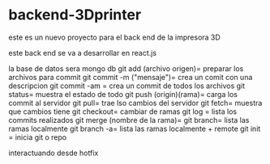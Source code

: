 # backend-3Dprinter

este es un nuevo proyecto para el back end de la impresora 3D

este back end se va a desarrollar en react.js


la base de datos sera mongo db
git add (archivo origen)= preparar los archivos para commit
git commit -m ("mensaje")= crea un comit con una descripcion
git commit -am = crea un commit de todos los archivos
git status= muestra el estado de todo
git push (origin)(rama)= carga los commit al servidor
git pull=  trae lso cambios del servidor
git fetch= muestra que cambios tiene
git checkout= cambiar de ramas
git log = lista los commits realizados
git merge (nombre de la rama)=
git branch= lista las ramas localmente
git branch -a= lista las ramas localmente + remote
git init = inicia git o repo



interactuando desde hotfix
